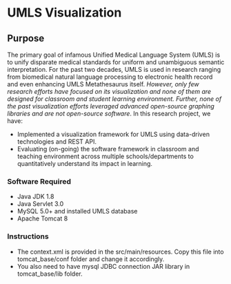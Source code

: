 # UMLS Visualization

## Purpose
The primary goal of infamous Unified Medical Language System (UMLS) is to unify disparate medical standards for uniform and unambiguous semantic interpretation. For the past two decades, UMLS is used in research ranging from biomedical natural language processing to electronic health record and even enhancing UMLS Metathesaurus itself. _However, only few research efforts have focused on its visualization and none of them are designed for classroom and student learning environment. Further, none of the past visualization efforts leveraged advanced open-source graphing libraries and are not open-source software_. In this research project, we have: 
* Implemented a visualization framework for UMLS using data-driven technologies and REST API. 
* Evaluating (on-going) the software framework in classroom and teaching environment across multiple schools/departments to quantitatively understand its impact in learning.

### Software Required
* Java JDK 1.8
* Java Servlet 3.0
* MySQL 5.0+ and installed UMLS database
* Apache Tomcat 8

### Instructions
* The context.xml is provided in the src/main/resources. Copy this file into tomcat_base/conf
folder and change it accordingly. 
* You also need to have mysql JDBC connection JAR library in tomcat_base/lib folder.
